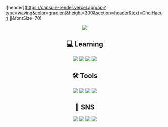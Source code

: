 ![header](https://capsule-render.vercel.app/api?type=waving&color=gradient&height=300&section=header&text=ChoiHaeun 🙂&fontSize=70)

  <p align="center">
 <a href="https://github.com/chlgkdms/github-readme-stats">
    <img src="https://github-readme-stats.vercel.app/api?username=chlgkdms&bg_color=30,e96443,904e95&title_color=fff&text_color=fff"/></a></p>
 
  
<div align="center">

## <b> 💻 Learning</b>

<img src="https://img.shields.io/badge/C-A8B9CC?style=flat-square&logo=C&logoColor=white"/>  <img src="https://img.shields.io/badge/Kotlin-7F52FF?style=flat-square&logo=Kotlin&logoColor=white"/>  <img src="https://img.shields.io/badge/Java-007396?style=flat-square&logo=java&logoColor=black"/>  <img src="https://img.shields.io/badge/Python-3776AB?style=flat-square&logo=Python&logoColor=black"/>


## <b> 🛠 Tools</b>
<img src="https://img.shields.io/badge/Android Studio-3DDC84?style=flat-square&logo=androidstudio&logoColor=white"/>  <img src="https://img.shields.io/badge/IntelliJ IDEA-000000?style=flat-square&logo=IntelliJ IDEA&logoColor=white"/>  <img src="https://img.shields.io/badge/Visual Studio-5C2D91?style=flat-square&logo=Visual Studio&logoColor=white"/>  <img src="https://img.shields.io/badge/Notion-000000?style=flat-square&logo=Notion&logoColor=white"/>  


## <b> 📱 SNS</b>
<img src="https://img.shields.io/badge/Instagram-E4405F?style=flat-square&logo=instagram&logoColor=white"/>  <img src="https://img.shields.io/badge/Facebook-1877F2?style=flat-square&logo=facebook&logoColor=white"/>  <img src="https://img.shields.io/badge/Naver-03C75A?style=flat-square&logo=naver&logoColor=white"/>  <img src="https://img.shields.io/badge/Gmail-EA4335?style=flat-square&logo=gmail&logoColor=white"/>
</div>
<br><div align="center">
